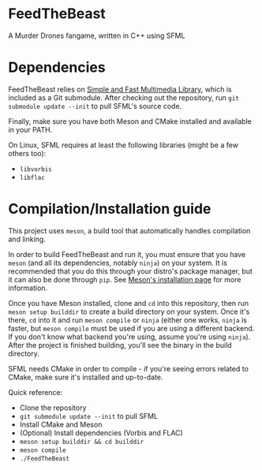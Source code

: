 # FeedTheBeast
A Murder Drones fangame, written in C++ using SFML

# Dependencies
FeedTheBeast relies on [Simple and Fast Multimedia Library](https://www.sfml-dev.org/), which is included as a Git submodule.
After checking out the repository, run `git submodule update --init` to pull SFML's source code.

Finally, make sure you have both Meson and CMake installed and available in your PATH.

On Linux, SFML requires at least the following libraries (might be a few others too):
- `libvorbis`
- `libflac`


# Compilation/Installation guide
This project uses `meson`, a build tool that automatically handles compilation and linking.

In order to build FeedTheBeast and run it, you must ensure that you have `meson` (and all its dependencies, notably `ninja`) on your system. It is recommended that you do this through your distro's package manager, but it can also be done through `pip`. See [Meson's installation page](https://mesonbuild.com/Getting-meson.html) for more information.

Once you have Meson installed, clone and `cd` into this repository, then run `meson setup builddir` to create a build directory on your system. Once it's there, `cd` into it and run `meson compile` or `ninja` (either one works, `ninja` is faster, but `meson compile` must be used if you are using a different backend. If you don't know what backend you're using, assume you're using `ninja`). After the project is finished building, you'll see the binary in the build directory.

SFML needs CMake in order to compile - if you're seeing errors related to CMake, make sure it's installed and up-to-date.

Quick reference:
- Clone the repository
- `git submodule update --init` to pull SFML
- Install CMake and Meson
- (Optional) Install dependencies (Vorbis and FLAC)
- `meson setup builddir && cd builddir`
- `meson compile`
- `./FeedTheBeast`